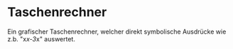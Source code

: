 # Taschenrechner
Ein grafischer Taschenrechner, welcher direkt symbolische Ausdrücke wie z.b. "x*x-3*x" auswertet.
